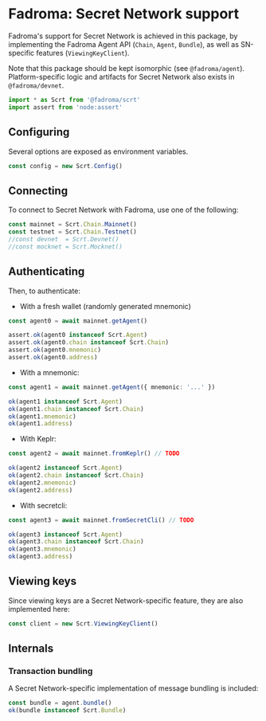 # Fadroma: Secret Network support

Fadroma's support for Secret Network is achieved in this package,
by implementing the Fadroma Agent API (`Chain`, `Agent`, `Bundle`),
as well as SN-specific features (`ViewingKeyClient`).

Note that this package should be kept isomorphic (see `@fadroma/agent`).
Platform-specific logic and artifacts for Secret Network also exists
in `@fadroma/devnet`.

```typescript
import * as Scrt from '@fadroma/scrt'
import assert from 'node:assert'
```

## Configuring

Several options are exposed as environment variables.

```typescript
const config = new Scrt.Config()
```

## Connecting

To connect to Secret Network with Fadroma, use one of the following:

```typescript
const mainnet = Scrt.Chain.Mainnet()
const testnet = Scrt.Chain.Testnet()
//const devnet  = Scrt.Devnet()
//const mocknet = Scrt.Mocknet()
```

## Authenticating

Then, to authenticate:

* With a fresh wallet (randomly generated mnemonic)

```typescript
const agent0 = await mainnet.getAgent()

assert.ok(agent0 instanceof Scrt.Agent)
assert.ok(agent0.chain instanceof Scrt.Chain)
assert.ok(agent0.mnemonic)
assert.ok(agent0.address)
```

* With a mnemonic:

```typescript
const agent1 = await mainnet.getAgent({ mnemonic: '...' })

ok(agent1 instanceof Scrt.Agent)
ok(agent1.chain instanceof Scrt.Chain)
ok(agent1.mnemonic)
ok(agent1.address)
```

* With Keplr:

```typescript
const agent2 = await mainnet.fromKeplr() // TODO

ok(agent2 instanceof Scrt.Agent)
ok(agent2.chain instanceof Scrt.Chain)
ok(agent2.mnemonic)
ok(agent2.address)
```

* With secretcli:

```typescript
const agent3 = await mainnet.fromSecretCli() // TODO

ok(agent3 instanceof Scrt.Agent)
ok(agent3.chain instanceof Scrt.Chain)
ok(agent3.mnemonic)
ok(agent3.address)
```

## Viewing keys

Since viewing keys are a Secret Network-specific feature, they are also implemented here:

```typescript
const client = new Scrt.ViewingKeyClient()
```

## Internals

### Transaction bundling

A Secret Network-specific implementation of message bundling is included:

```typescript
const bundle = agent.bundle()
ok(bundle instanceof Scrt.Bundle)
```
